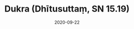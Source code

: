 ---
layout: page
title: 'Dukra (Dhītusuttaṃ, SN 15.19)'
category: susijusios suttos
index: Samsara
sortIndex: 15019
date: 2020-09-22
tags:
  - Samsara
suttacentral: sn15.19
---